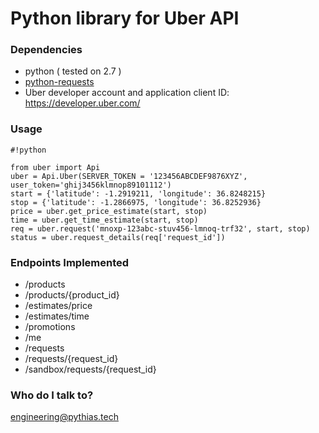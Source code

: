 # Python library for Uber API #

### Dependencies ###

* python ( tested on 2.7 )
* [python-requests](http://docs.python-requests.org/en/latest/)
* Uber developer account and application client ID: https://developer.uber.com/

### Usage ###
    
```
#!python

from uber import Api
uber = Api.Uber(SERVER_TOKEN = '123456ABCDEF9876XYZ', user_token='ghij3456klmnop89101112')
start = {'latitude': -1.2919211, 'longitude': 36.8248215}
stop = {'latitude': -1.2866975, 'longitude': 36.8252936}
price = uber.get_price_estimate(start, stop)
time = uber.get_time_estimate(start, stop)
req = uber.request('mnoxp-123abc-stuv456-lmnoq-trf32', start, stop)
status = uber.request_details(req['request_id'])
```

### Endpoints Implemented ###

* /products
* /products/{product_id}
* /estimates/price
* /estimates/time
* /promotions
* /me
* /requests
* /requests/{request_id}
* /sandbox/requests/{request_id}


### Who do I talk to? ###

engineering@pythias.tech
